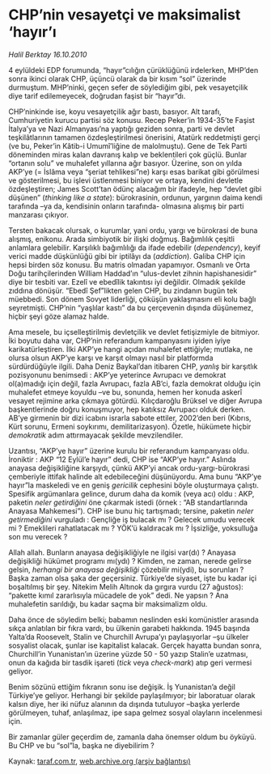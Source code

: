 # CHP’nin vesayetçi ve maksimalist ‘hayır’ı

*Halil Berktay 16.10.2010*

<div class="yazi"><p>4 eylüldeki EDP forumunda, “hayır”cılığın çürüklüğünü irdelerken, MHP’den sonra ikinci olarak CHP, üçüncü olarak da bir kısım “sol” üzerinde durmuştum. MHP’ninki, geçen sefer de söylediğim gibi, pek vesayetçilik diye tarif edilemeyecek, doğrudan faşist bir “hayır”dı. </p>
<p>CHP’ninkinde ise, koyu vesayetçilik ağır bastı, basıyor. Alt tarafı, Cumhuriyetin kurucu partisi söz konusu. Recep Peker’in 1934-35’te Faşist İtalya’ya ve Nazi Almanyası’na yaptığı geziden sonra, parti ve devlet teşkilâtlarının tamamen özdeşleştirilmesi önerisini, Atatürk reddetmişti gerçi (ve bu, Peker’in Kâtib-i Umumî’liğine de malolmuştu). Gene de Tek Parti döneminden miras kalan davranış kalıp ve beklentileri çok güçlü. Bunlar “ortanın solu” ve muhalefet yıllarına ağır basıyor. Üzerine, son on yılda AKP’ye (= İslâma veya “şeriat tehlikesi”ne) karşı esas barikat gibi görülmesi ve gösterilmesi, bu işlevi üstlenmesi biniyor ve ortaya, kendini devletle özdeşleştiren; James Scott’tan ödünç alacağım bir ifadeyle, hep “devlet gibi düşünen” (<i>thinking like a state</i>): bürokrasinin, ordunun, yargının daima kendi tarafında –ya da, kendisinin onların tarafında- olmasına alışmış bir parti manzarası çıkıyor. </p>
<p>Tersten bakacak olursak, o kurumlar, yani ordu, yargı ve bürokrasi de buna alışmış, enikonu. Arada simbiyotik bir ilişki doğmuş. Bağımlılık çeşitli anlamlara gelebilir. Karşılıklı bağımlılığı da ifade edebilir (<i>dependency</i>), keyif verici madde düşkünlüğü gibi bir iptilâyı da (<i>addiction</i>). Galiba CHP için hepsi birden söz konusu. Bu matris olmadan yapamıyor. Osmanlı ve Orta Doğu tarihçilerinden William Haddad’ın “ulus-devlet zihnin hapishanesidir” diye bir tesbiti var. Ezelî ve ebedîlik takıntısı iyi değildir. Olmadık şekilde zıddına dönüşür. “Ebedî Şef”likten gelen CHP, bu zindanın bugün tek müebbedi. Son dönem Sovyet liderliği, çöküşün yaklaşmasını eli kolu bağlı seyretmişti. CHP’nin “yaşlılar kastı” da bu çerçevenin dışında düşünemez, hiçbir şeyi göze alamaz halde. </p>
<p>Ama mesele, bu içselleştirilmiş devletçilik ve devlet fetişizmiyle de bitmiyor. İki boyutu daha var, CHP’nin referandum kampanyasını iyiden iyiye karikatürleştiren. İlki AKP’ye hangi açıdan muhalefet ettiğiyle; mutlaka, ne olursa olsun AKP’ye karşı ve karşıt olmayı nasıl bir platformda sürdürdüğüyle ilgili. Daha Deniz Baykal’dan itibaren CHP, <i>yanlış</i> bir karşıtlık pozisyonunu benimsedi : AKP’ye yeterince Avrupacı ve demokrat ol(a)madığı için değil, fazla Avrupacı, fazla AB’ci, fazla demokrat olduğu için muhalefet etmeye koyuldu –ve bu, sonunda, hemen her konuda askerî vesayet rejimine arka çıkmaya götürdü. Kılıçdaroğlu Brüksel ve diğer Avrupa başkentlerinde doğru konuşmuyor, hep katıksız Avrupacı olduk derken. AB’ye girmenin bir dizi icabını israrla sabote ettiler, 2002’den beri (Kıbrıs, Kürt sorunu, Ermeni soykırımı, demilitarizasyon). Özetle, hükümete hiçbir <i>demokratik</i> adım attırmayacak şekilde mevzilendiler.</p>
<p>Uzantısı, “AKP’ye hayır” üzerine kurulu bir referandum kampanyası oldu. İroniktir : AKP “12 Eylül’e hayır” dedi, CHP ise “AKP’ye hayır.” Aslında anayasa değişikliğine karşıydı, çünkü AKP’yi ancak ordu-yargı-bürokrasi çemberiyle ittifak halinde alt edebileceğini düşünüyordu. Ama bunu “AKP’ye hayır”la maskeledi ve en geniş <i>gericilik</i> cephesini böyle oluşturmaya çalıştı. Spesifik argümanlara gelince, durum daha da komik (veya acı) oldu : AKP, paketin <i>neler getirdiğini</i> öne çıkarmak istedi (örnek : “AB standartlarında Anayasa Mahkemesi”). CHP ise bunu hiç tartışmadı; tersine, paketin <i>neler getirmediğini</i> vurguladı : Gençliğe iş bulacak mı ? Gelecek umudu verecek mi ? Emeklileri rahatlatacak mı ? YÖK’ü kaldıracak mı ? İşsizliğe, yoksulluğa son mu verecek ? </p>
<p>Allah allah. Bunların anayasa değişikliğiyle ne ilgisi var(dı) ? Anayasa değişikliği hükümet programı mı(ydı) ? Kimden, ne zaman, nerede gelirse gelsin, <i>herhangi bir anayasa değişikliği</i> çözebilir mi(ydi), bu sorunları ? Başka zaman olsa şaka der geçersiniz. Türkiye’de siyaset, işte bu kadar içi boşaltılmış bir şey. Nitekim Melih Altınok da gırgıra vurdu (27 ağustos): “pakette kımıl zararlısıyla mücadele de yok” dedi. Ne yapsın ? Ana muhalefetin sarıldığı, bu kadar saçma bir maksimalizm oldu.</p>
<p>Daha önce de söyledim belki; babamın neslinden eski komünistler arasında sıkça anlatılan bir fıkra vardı, bu ülkenin garabeti hakkında. 1945 başında Yalta’da Roosevelt, Stalin ve Churchill Avrupa’yı paylaşıyorlar –şu ülkeler sosyalist olacak, şunlar ise kapitalist kalacak. Gerçek hayatta bundan sonra, Churchill’in Yunanistan’ın üzerine yüzde 50 - 50 yazıp Stalin’e uzatması, onun da kağıda bir tasdik işareti (<i>tick</i> veya <i>check-mark</i>) atıp geri vermesi geliyor.</p>
<p>Benim sözünü ettiğim fıkranın sonu ise değişik. İş Yunanistan’a değil Türkiye’ye geliyor. Herhangi bir şekilde paylaşılmıyor; bir laboratuar olarak kalsın diye, her iki nüfuz alanının da dışında tutuluyor –başka yerlerde görülmeyen, tuhaf, anlaşılmaz, ipe sapa gelmez sosyal olayların incelenmesi için. </p>
<p>Bir zamanlar güler geçerdim de, zamanla daha önemser oldum bu öyküyü. Bu CHP ve bu “sol”la, başka ne diyebilirim ? </p></div>

Kaynak: [taraf.com.tr](http://www.taraf.com.tr:80/halil-berktay/makale-chp-nin-vesayetci-ve-maksimalist-hayir-i.htm), [web.archive.org (arşiv bağlantısı)](http://web.archive.org/web/20101019014851/http://www.taraf.com.tr:80/halil-berktay/makale-chp-nin-vesayetci-ve-maksimalist-hayir-i.htm)
